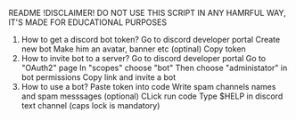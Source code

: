 README
!DISCLAIMER!
DO NOT USE THIS SCRIPT IN ANY HAMRFUL WAY, IT'S MADE FOR EDUCATIONAL PURPOSES
1. How to get a discord bot token?
   Go to discord developer portal
   Create new bot
   Make him an avatar, banner etc (optinal)
   Copy token
2. How to invite bot to a server?
   Go to discord developer portal
   Go to "OAuth2" page
   In "scopes" choose "bot"
   Then choose "administator" in bot permissions
   Copy link and invite a bot
3. How to use a bot?
   Paste token into code
   Write spam channels names and spam messsages (optional)
   CLick run code
   Type $HELP in discord text channel (caps lock is mandatory)
   
   
